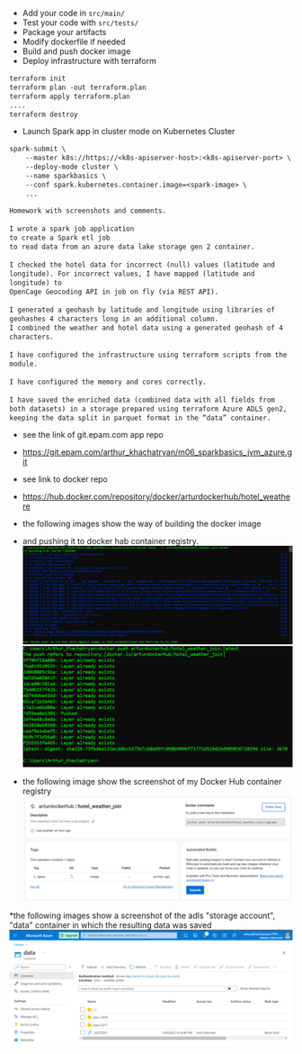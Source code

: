 * Add your code in `src/main/`
* Test your code with `src/tests/`
* Package your artifacts
* Modify dockerfile if needed
* Build and push docker image
* Deploy infrastructure with terraform
```
terraform init
terraform plan -out terraform.plan
terraform apply terraform.plan
....
terraform destroy
```
* Launch Spark app in cluster mode on Kubernetes Cluster
```
spark-submit \
    --master k8s://https://<k8s-apiserver-host>:<k8s-apiserver-port> \
    --deploy-mode cluster \
    --name sparkbasics \
    --conf spark.kubernetes.container.image=<spark-image> \
    ...
```

```
Homework with screenshots and comments.

I wrote a spark job application
to create a Spark etl job
to read data from an azure data lake storage gen 2 container.

I checked the hotel data for incorrect (null) values (latitude and longitude). For incorrect values, I have mapped (latitude and longitude) to 
OpenCage Geocoding API in job on fly (via REST API).

I generated a geohash by latitude and longitude using libraries of geohashes 4 characters long in an additional column.
I combined the weather and hotel data using a generated geohash of 4 characters.

I have configured the infrastructure using terraform scripts from the module.

I have configured the memory and cores correctly.
 
I have saved the enriched data (combined data with all fields from both datasets) in a storage prepared using terraform Azure ADLS gen2, keeping the data split in parquet format in the “data” container.
```

* see the link of git.epam.com app repo
* https://git.epam.com/arthur_khachatryan/m06_sparkbasics_jvm_azure.git

* see link to docker repo
* https://hub.docker.com/repository/docker/arturdockerhub/hotel_weathere

* the following images show the way of building the docker image
* and pushing it to docker hab container registry.
![docker image build](images/docker/docker_image_build.png?raw=true "docker image build")
![docker image push](images/docker/docker_image_push.png?raw=true "docker image push")

* the following image show the screenshot of my Docker Hub container registry
![Docker Hub container registry](images/docker/Docker_Hub_container_registry.png?raw=true "Docker Hub container registry")

*the following images show a screenshot of the adls "storage account", "data" container in which the resulting data was saved
![ADLS stored hotel weather data](images/ADLS/ADLS_stored_hotel_weather_data.png?raw=true "ADLS stored hotel weather data")